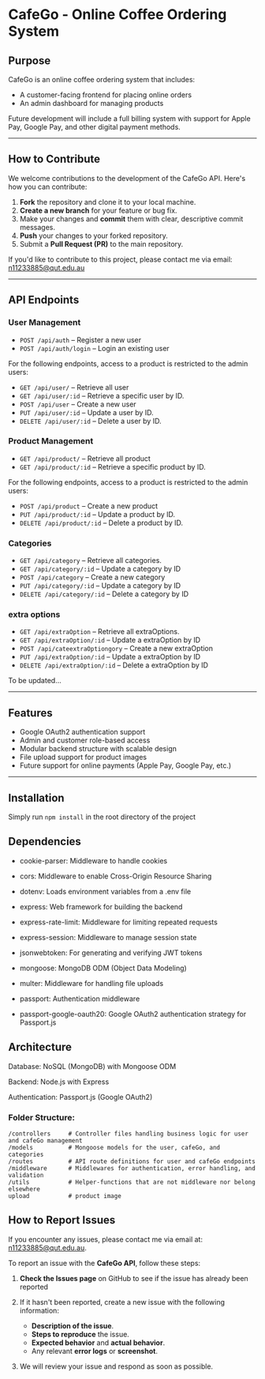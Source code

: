 # CafeGo - Online Coffee Ordering System 

## Purpose

CafeGo is an online coffee ordering system that includes:
- A customer-facing frontend for placing online orders
- An admin dashboard for managing products

Future development will include a full billing system with support for Apple Pay, Google Pay, and other digital payment methods.

---

## How to Contribute

We welcome contributions to the development of the CafeGo API. Here's how you can contribute:

1. **Fork** the repository and clone it to your local machine.
2. **Create a new branch** for your feature or bug fix.
3. Make your changes and **commit** them with clear, descriptive commit messages.
4. **Push** your changes to your forked repository.
5. Submit a **Pull Request (PR)** to the main repository.

If you'd like to contribute to this project, please contact me via email:  n11233885@qut.edu.au


---



## API Endpoints

### User Management
- `POST /api/auth` – Register a new user
- `POST /api/auth/login` – Login an existing user

For the following endpoints, access to a product is restricted to the admin users:
- `GET /api/user/` – Retrieve all user 
- `GET /api/user/:id` – Retrieve a specific user by ID.
- `POST /api/user` – Create a new user
- `PUT /api/user/:id` – Update a user by ID.
- `DELETE /api/user/:id` – Delete a user by ID.

### Product Management
- `GET /api/product/` – Retrieve all product 
- `GET /api/product/:id` – Retrieve a specific product by ID.

For the following endpoints, access to a product is restricted to the admin users:
- `POST /api/product` – Create a new product
- `PUT /api/product/:id` – Update a product by ID.
- `DELETE /api/product/:id` – Delete a product by ID.

###  Categories
- `GET /api/category` – Retrieve all categories.
- `GET /api/category/:id` – Update a  category by ID
- `POST /api/category` – Create a new category
- `PUT /api/category/:id` – Update a  category by ID
- `DELETE /api/category/:id` – Delete a category by ID

###  extra options 
- `GET /api/extraOption` – Retrieve all extraOptions.
- `GET /api/extraOption/:id` – Update a extraOption by ID
- `POST /api/cateextraOptiongory` – Create a new extraOption
- `PUT /api/extraOption/:id` – Update a  extraOption by ID
- `DELETE /api/extraOption/:id` – Delete a extraOption by ID

To be updated...

---

## Features

- Google OAuth2 authentication support
- Admin and customer role-based access
- Modular backend structure with scalable design
- File upload support for product images
- Future support for online payments (Apple Pay, Google Pay, etc.)

---

## Installation

Simply run `npm install` in the root directory of the project

## Dependencies
- cookie-parser: Middleware to handle cookies

- cors: Middleware to enable Cross-Origin Resource Sharing

- dotenv: Loads environment variables from a .env file

- express: Web framework for building the backend

- express-rate-limit: Middleware for limiting repeated requests

- express-session: Middleware to manage session state

- jsonwebtoken: For generating and verifying JWT tokens

- mongoose: MongoDB ODM (Object Data Modeling)

- multer: Middleware for handling file uploads

- passport: Authentication middleware

- passport-google-oauth20: Google OAuth2 authentication strategy for Passport.js

## Architecture

Database: NoSQL (MongoDB) with Mongoose ODM

Backend: Node.js with Express

Authentication: Passport.js (Google OAuth2)

### Folder Structure:
```
/controllers     # Controller files handling business logic for user and cafeGo management
/models          # Mongoose models for the user, cafeGo, and categories
/routes          # API route definitions for user and cafeGo endpoints
/middleware      # Middlewares for authentication, error handling, and validation
/utils           # Helper-functions that are not middleware nor belong elsewhere
upload           # product image
```

## How to Report Issues

If you encounter any issues, please contact me via email at: n11233885@qut.edu.au.



To report an issue with the **CafeGo API**, follow these steps:

1. **Check the Issues page** on GitHub to see if the issue has already been reported
2. If it hasn't been reported, create a new issue with the following information:

   - **Description of the issue**.
   - **Steps to reproduce** the issue.
   - **Expected behavior** and **actual behavior**.
   - Any relevant **error logs** or **screenshot**.

3. We will review your issue and respond as soon as possible.

